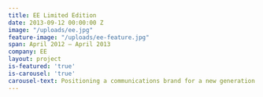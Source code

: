 ```yaml
---
title: EE Limited Edition
date: 2013-09-12 00:00:00 Z
image: "/uploads/ee.jpg"
feature-image: "/uploads/ee-feature.jpg"
span: April 2012 – April 2013
company: EE
layout: project
is-featured: 'true'
is-carousel: 'true'
carousel-text: Positioning a communications brand for a new generation
---
```


